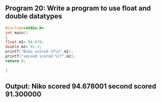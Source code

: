 ## Program 20: Write a program to use float and double datatypes
```C
#include<stdio.h>
int main()
{
float m1= 94.678;
double m2= 91.3;
printf("Niko scored %f\n",m1);
printf("second scored %lf",m2);
return 0;
 
}
```
## Output: Niko scored 94.678001 second scored 91.300000
